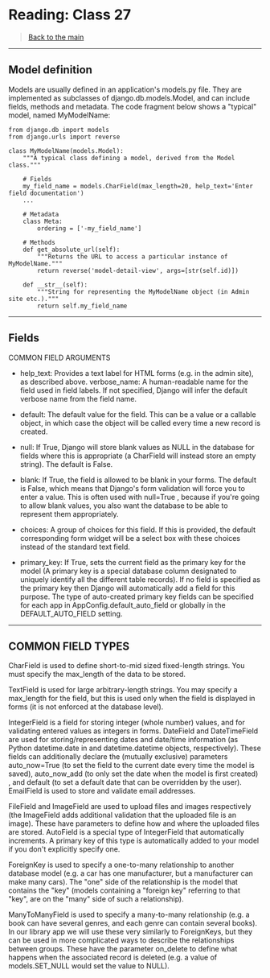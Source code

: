 # Reading: Class 27

> [Back to the main](./README.md)

---

## Model definition

Models are usually defined in an application's models.py file. They are implemented as subclasses of django.db.models.Model, and can include fields, methods and metadata. The code fragment below shows a "typical" model, named MyModelName:

    from django.db import models
    from django.urls import reverse

    class MyModelName(models.Model):
        """A typical class defining a model, derived from the Model class."""

        # Fields
        my_field_name = models.CharField(max_length=20, help_text='Enter field documentation')
        ...

        # Metadata
        class Meta:
            ordering = ['-my_field_name']

        # Methods
        def get_absolute_url(self):
            """Returns the URL to access a particular instance of MyModelName."""
            return reverse('model-detail-view', args=[str(self.id)])

        def __str__(self):
            """String for representing the MyModelName object (in Admin site etc.)."""
            return self.my_field_name

---

## Fields

COMMON FIELD ARGUMENTS

- help_text: Provides a text label for HTML forms (e.g. in the admin site), as described above.
verbose_name: A human-readable name for the field used in field labels. If not specified, Django will infer the default verbose name from the field name.

- default: The default value for the field. This can be a value or a callable object, in which case the object will be called every time a new record is created.

- null: If True, Django will store blank values as NULL in the database for fields where this is appropriate (a CharField will instead store an empty string). The default is False.

- blank: If True, the field is allowed to be blank in your forms. The default is False, which means that Django's form validation will force you to enter a value. This is often used with null=True , because if you're going to allow blank values, you also want the database to be able to represent them appropriately.

- choices: A group of choices for this field. If this is provided, the default corresponding form widget will be a select box with these choices instead of the standard text field.

- primary_key: If True, sets the current field as the primary key for the model (A primary key is a special database column designated to uniquely identify all the different table records). If no field is specified as the primary key then Django will automatically add a field for this purpose. The type of auto-created primary key fields can be specified for each app in AppConfig.default_auto_field or globally in the DEFAULT_AUTO_FIELD setting.

---

## COMMON FIELD TYPES

CharField is used to define short-to-mid sized fixed-length strings. You must specify the max_length of the data to be stored.

TextField is used for large arbitrary-length strings. You may specify a max_length for the field, but this is used only when the field is displayed in forms (it is not enforced at the database level).

IntegerField is a field for storing integer (whole number) values, and for validating entered values as integers in forms.
DateField and DateTimeField are used for storing/representing dates and date/time information (as Python datetime.date in and datetime.datetime objects, respectively). These fields can additionally declare the (mutually exclusive) parameters auto_now=True (to set the field to the current date every time the model is saved), auto_now_add (to only set the date when the model is first created) , and default (to set a default date that can be overridden by the user).
EmailField is used to store and validate email addresses.

FileField and ImageField are used to upload files and images respectively (the ImageField adds additional validation that the uploaded file is an image). These have parameters to define how and where the uploaded files are stored.
AutoField is a special type of IntegerField that automatically increments. A primary key of this type is automatically added to your model if you don't explicitly specify one.

ForeignKey is used to specify a one-to-many relationship to another database model (e.g. a car has one manufacturer, but a manufacturer can make many cars). The "one" side of the relationship is the model that contains the "key" (models containing a "foreign key" referring to that "key", are on the "many" side of such a relationship).

ManyToManyField is used to specify a many-to-many relationship (e.g. a book can have several genres, and each genre can contain several books). In our library app we will use these very similarly to ForeignKeys, but they can be used in more complicated ways to describe the relationships between groups. These have the parameter on_delete to define what happens when the associated record is deleted (e.g. a value of models.SET_NULL would set the value to NULL).


